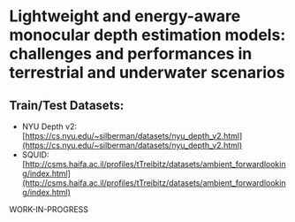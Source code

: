 # Lightweight and energy-aware monocular depth estimation models: challenges and performances in terrestrial and underwater scenarios

## Train/Test Datasets:

* NYU Depth v2: [https://cs.nyu.edu/~silberman/datasets/nyu_depth_v2.html](https://cs.nyu.edu/~silberman/datasets/nyu_depth_v2.html)
* SQUID: [http://csms.haifa.ac.il/profiles/tTreibitz/datasets/ambient_forwardlooking/index.html](http://csms.haifa.ac.il/profiles/tTreibitz/datasets/ambient_forwardlooking/index.html)

WORK-IN-PROGRESS
